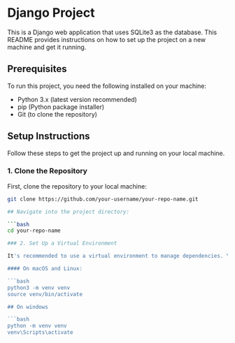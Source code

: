 # Django Project

This is a Django web application that uses SQLite3 as the database. This README provides instructions on how to set up the project on a new machine and get it running.

## Prerequisites

To run this project, you need the following installed on your machine:

- Python 3.x (latest version recommended)
- pip (Python package installer)
- Git (to clone the repository)

## Setup Instructions

Follow these steps to get the project up and running on your local machine.

### 1. Clone the Repository

First, clone the repository to your local machine:

```bash
git clone https://github.com/your-username/your-repo-name.git

## Navigate into the project directory:

```bash
cd your-repo-name

### 2. Set Up a Virtual Environment

It's recommended to use a virtual environment to manage dependencies. You can create and activate one using the following commands:

#### On macOS and Linux:

```bash
python3 -m venv venv
source venv/bin/activate

## On windows

```bash
python -m venv venv
venv\Scripts\activate


